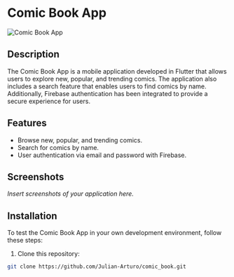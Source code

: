 # Comic Book App

![Comic Book App](link_to_screenshot)

## Description

The Comic Book App is a mobile application developed in Flutter that allows users to explore new, popular, and trending comics. The application also includes a search feature that enables users to find comics by name. Additionally, Firebase authentication has been integrated to provide a secure experience for users.

## Features

- Browse new, popular, and trending comics.
- Search for comics by name.
- User authentication via email and password with Firebase.

## Screenshots

_Insert screenshots of your application here._

## Installation

To test the Comic Book App in your own development environment, follow these steps:

1. Clone this repository:

```bash
git clone https://github.com/Julian-Arturo/comic_book.git



